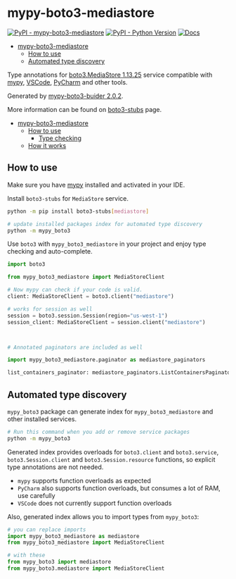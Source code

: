 # mypy-boto3-mediastore

[![PyPI - mypy-boto3-mediastore](https://img.shields.io/pypi/v/mypy-boto3-mediastore.svg?color=blue)](https://pypi.org/project/mypy-boto3-mediastore)
[![PyPI - Python Version](https://img.shields.io/pypi/pyversions/mypy-boto3-mediastore.svg?color=blue)](https://pypi.org/project/mypy-boto3-mediastore)
[![Docs](https://img.shields.io/readthedocs/mypy-boto3-builder.svg?color=blue)](https://mypy-boto3-builder.readthedocs.io/)

- [mypy-boto3-mediastore](#mypy-boto3-mediastore)
  - [How to use](#how-to-use)
  - [Automated type discovery](#automated-type-discovery)


Type annotations for
[boto3.MediaStore 1.13.25](https://boto3.amazonaws.com/v1/documentation/api/1.13.25/reference/services/mediastore.html#MediaStore) service
compatible with [mypy](https://github.com/python/mypy), [VSCode](https://code.visualstudio.com/),
[PyCharm](https://www.jetbrains.com/pycharm/) and other tools.

Generated by [mypy-boto3-buider 2.0.2](https://github.com/vemel/mypy_boto3_builder).

More information can be found on [boto3-stubs](https://pypi.org/project/boto3-stubs/) page.

- [mypy-boto3-mediastore](#mypy-boto3-mediastore)
  - [How to use](#how-to-use)
    - [Type checking](#type-checking)
  - [How it works](#how-it-works)

## How to use

Make sure you have [mypy](https://github.com/python/mypy) installed and activated in your IDE.

Install `boto3-stubs` for `MediaStore` service.

```bash
python -m pip install boto3-stubs[mediastore]

# update installed packages index for automated type discovery
python -m mypy_boto3
```

Use `boto3` with `mypy_boto3_mediastore` in your project and enjoy type checking and auto-complete.

```python
import boto3

from mypy_boto3_mediastore import MediaStoreClient

# Now mypy can check if your code is valid.
client: MediaStoreClient = boto3.client("mediastore")

# works for session as well
session = boto3.session.Session(region="us-west-1")
session_client: MediaStoreClient = session.client("mediastore")



# Annotated paginators are included as well

import mypy_boto3_mediastore.paginator as mediastore_paginators

list_containers_paginator: mediastore_paginators.ListContainersPaginator = client.get_paginator("list_containers")
```

## Automated type discovery

`mypy_boto3` package can generate index for `mypy_boto3_mediastore` and other installed services.

```bash
# Run this command when you add or remove service packages
python -m mypy_boto3
```

Generated index provides overloads for `boto3.client` and `boto3.service`,
`boto3.Session.client` and `boto3.Session.resource` functions,
so explicit type annotations are not needed.

- `mypy` supports function overloads as expected
- `PyCharm` also supports function overloads, but consumes a lot of RAM, use carefully
- `VSCode` does not currently support function overloads

Also, generated index allows you to import types from `mypy_boto3`:

```python
# you can replace imports
import mypy_boto3_mediastore as mediastore
from mypy_boto3_mediastore import MediaStoreClient

# with these
from mypy_boto3 import mediastore
from mypy_boto3.mediastore import MediaStoreClient
```